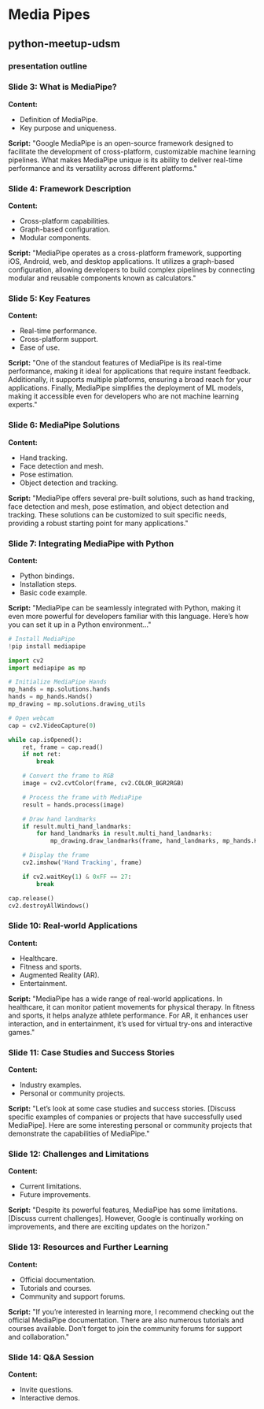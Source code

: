 # Media Pipes

## python-meetup-udsm
### presentation outline

### Slide 3: What is MediaPipe?
**Content:**
- Definition of MediaPipe.
- Key purpose and uniqueness.

**Script:**
"Google MediaPipe is an open-source framework designed to facilitate the development of cross-platform, customizable machine learning pipelines. What makes MediaPipe unique is its ability to deliver real-time performance and its versatility across different platforms."

### Slide 4: Framework Description
**Content:**
- Cross-platform capabilities.
- Graph-based configuration.
- Modular components.

**Script:**
"MediaPipe operates as a cross-platform framework, supporting iOS, Android, web, and desktop applications. It utilizes a graph-based configuration, allowing developers to build complex pipelines by connecting modular and reusable components known as calculators."

### Slide 5: Key Features
**Content:**
- Real-time performance.
- Cross-platform support.
- Ease of use.

**Script:**
"One of the standout features of MediaPipe is its real-time performance, making it ideal for applications that require instant feedback. Additionally, it supports multiple platforms, ensuring a broad reach for your applications. Finally, MediaPipe simplifies the deployment of ML models, making it accessible even for developers who are not machine learning experts."

### Slide 6: MediaPipe Solutions
**Content:**
- Hand tracking.
- Face detection and mesh.
- Pose estimation.
- Object detection and tracking.

**Script:**
"MediaPipe offers several pre-built solutions, such as hand tracking, face detection and mesh, pose estimation, and object detection and tracking. These solutions can be customized to suit specific needs, providing a robust starting point for many applications."

### Slide 7: Integrating MediaPipe with Python
**Content:**
- Python bindings.
- Installation steps.
- Basic code example.



**Script:**
"MediaPipe can be seamlessly integrated with Python, making it even more powerful for developers familiar with this language. Here’s how you can set it up in a Python environment..."
```python
# Install MediaPipe
!pip install mediapipe
```

```python
import cv2
import mediapipe as mp

# Initialize MediaPipe Hands
mp_hands = mp.solutions.hands
hands = mp_hands.Hands()
mp_drawing = mp.solutions.drawing_utils

# Open webcam
cap = cv2.VideoCapture(0)

while cap.isOpened():
    ret, frame = cap.read()
    if not ret:
        break

    # Convert the frame to RGB
    image = cv2.cvtColor(frame, cv2.COLOR_BGR2RGB)

    # Process the frame with MediaPipe
    result = hands.process(image)

    # Draw hand landmarks
    if result.multi_hand_landmarks:
        for hand_landmarks in result.multi_hand_landmarks:
            mp_drawing.draw_landmarks(frame, hand_landmarks, mp_hands.HAND_CONNECTIONS)

    # Display the frame
    cv2.imshow('Hand Tracking', frame)

    if cv2.waitKey(1) & 0xFF == 27:
        break

cap.release()
cv2.destroyAllWindows()
```

### Slide 10: Real-world Applications
**Content:**
- Healthcare.
- Fitness and sports.
- Augmented Reality (AR).
- Entertainment.

**Script:**
"MediaPipe has a wide range of real-world applications. In healthcare, it can monitor patient movements for physical therapy. In fitness and sports, it helps analyze athlete performance. For AR, it enhances user interaction, and in entertainment, it’s used for virtual try-ons and interactive games."

### Slide 11: Case Studies and Success Stories
**Content:**
- Industry examples.
- Personal or community projects.

**Script:**
"Let’s look at some case studies and success stories. [Discuss specific examples of companies or projects that have successfully used MediaPipe]. Here are some interesting personal or community projects that demonstrate the capabilities of MediaPipe."

### Slide 12: Challenges and Limitations
**Content:**
- Current limitations.
- Future improvements.

**Script:**
"Despite its powerful features, MediaPipe has some limitations. [Discuss current challenges]. However, Google is continually working on improvements, and there are exciting updates on the horizon."

### Slide 13: Resources and Further Learning
**Content:**
- Official documentation.
- Tutorials and courses.
- Community and support forums.

**Script:**
"If you’re interested in learning more, I recommend checking out the official MediaPipe documentation. There are also numerous tutorials and courses available. Don’t forget to join the community forums for support and collaboration."

### Slide 14: Q&A Session
**Content:**
- Invite questions.
- Interactive demos.
